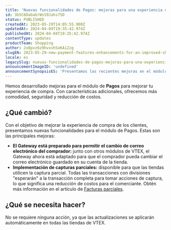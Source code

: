 ```yaml
---
title: 'Nuevas funcionalidades de Pagos: mejoras para una experiencia de compra mejorada'
id: 3b5C6DabaGrWsS9Jahs75D
status: PUBLISHED
createdAt: 2023-05-29T14:05:55.900Z
updatedAt: 2024-04-04T19:35:42.974Z
publishedAt: 2024-04-04T19:35:42.974Z
contentType: updates
productTeam: Shopping
author: 2o8pvz6z9hvxvhSoKAiZzg
slugEN: 2023-05-29-new-payment-features-enhancements-for-an-improved-shopping-experience
locale: es
legacySlug: nuevas-funcionalidades-de-pagos-mejoras-para-una-experiencia-de-compra
announcementImageID: 'undefined'
announcementSynopsisES: 'Presentamos las recientes mejoras en el módulo de Pagos para mejorar tu experiencia de compra.'
---
```


Hemos desarrollado mejoras para el módulo de **Pagos** para mejorar tu experiencia de compra. Con características adicionales, ofrecemos más comodidad, seguridad y reducción de costos.

## ¿Qué cambió?

Con el objetivo de mejorar la experiencia de compra de los clientes, presentamos nuevas funcionalidades para el módulo de Pagos. Estas son las principales mejoras:

* **El Gateway está preparado para permitir el cambio de correo electrónico del comprador:** junto con otros módulos de VTEX, el Gateway ahora está adaptado para que el comprador pueda cambiar el correo electrónico guardado en su cuenta de la tienda. 
* **Implementación de capturas parciales:** disponible para que las tiendas utilicen la captura parcial. Todas las transacciones con divisiones "esperarán" a la transacción completa para tomar acciones de captura, lo que significa una reducción de costos para el comerciante. Obtén más información en el artículo de [Facturas parciales](https://help.vtex.com/es/tracks/pedidos--2xkTisx4SXOWXQel8Jg8sa/q9GPspTb9cHlMeAZfdEUe).

## ¿Qué se necesita hacer?

No se requiere ninguna acción, ya que las actualizaciones se aplicarán automáticamente en todas las tiendas de VTEX.

